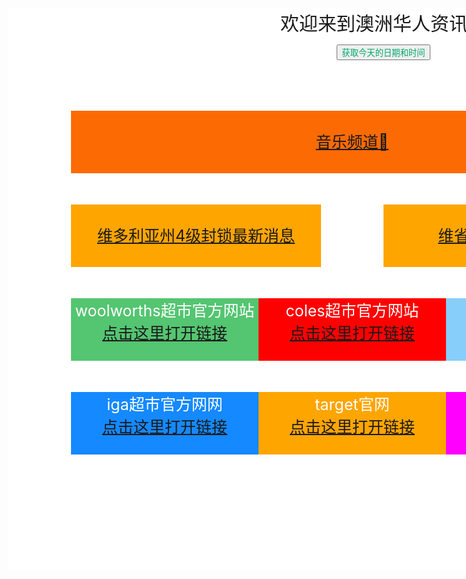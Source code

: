 
<html>

<head>



</head>

<div id="mr-content">
<div class="mr-title">欢迎来到澳洲华人资讯网
</div>

<button class="button" onclick="hello()">获取今天的日期和时间</button>

<script>
function hello(){
alert(Date());
}
</script>

<br>


<div class="mr-music">
<br>
<a href="https://iwebsite128.github.io/music/">音乐频道🎵</a>
</div>

<div class="mr-stage4">
<br>
<a href="https://www.vic.gov.au/coronavirus-covid-19-restrictions-victoria">维多利亚州4级封锁最新消息</a>
</div>
<div class="mr-woolworths">woolworths超市官方网站
<br>
<a href="https://www.woolworths.com.au/shop/catalogue">点击这里打开链接</a>
</div>


<div class="mr-coles">coles超市官方网站
<br>
<a href="https://www.coles.com.au/catalogues-and-specials">点击这里打开链接</a>
</div>

<div class="mr-aldi">aldi超市官方网站
<br>
<a href="https://www.aldi.com.au/en/special-buys/">点击这里打开链接</a>
</div>

<div class="mr-iga">iga超市官方网网
<br>
<a href="https://www.iga.com.au/catalogue/#view=catalogue2&saleId=33656&areaN=IGA%20VIC%20Supa&page=1">点击这里打开链接</a>
</div>

<div class="mr-target">target官网
<br>
<a href="https://www.target.com.au/">点击这里打开链接</a>
</div>

<div class="mr-kmart">kmart官网
<br>
<a href="https://www.kmart.com.au/">点击这里打开链接</a>
</div>

<div class="mr-covid19">
<br>
<a href="https://www.dhhs.vic.gov.au/media-hub-coronavirus-disease-covid-19">维省疫情地区分布图</a>
</div>



<style>

.button {
	color: #00a86b;
    }


#mr-content{
width:1200px;
height:900px;
background:white;
border:;
text-align: center;
}


.mr-flinders{
position: relative;
left:350px;
}

.mr-title{
text-align:center;
font-size:30px;
}

.mr-stage4{
position: relative;
left:50px;
width:400px;
height:100px;
padding: auto;
background:#FFA500;
color:white;
margin:50px;
font-size:25px;
}

.mr-covid19{
position: relative;
left:550px;
bottom:1050px;
width:400px;
height:100px;
padding: auto;
background: #FFA500;
color:white;
margin:50px;
font-size:25px;
}

.mr-music{
position: relative;
left:50px;
width:900px;
height:100px;
padding: auto;
background:#FC6A03;
color:white;
margin:50px;
font-size:25px;
}

.mr-woolworths{
position: relative;
left:50px;
width:300px;
height:100px;
padding: auto;
background:#54C571;
color:white;
margin:50px;
font-size:25px;
}

.mr-coles{
position: relative;
left:350px;
bottom:150px;
width:300px;
height:100px;
padding: auto;
background:red;
color:white;
margin:50px;
font-size:25px;
}

.mr-aldi{
position: relative;
left:650px;
bottom:300px;
width:300px;
height:100px;
padding: auto;
background: #87CEFA;
color:white;
margin:50px;
font-size:25px;
}

.mr-iga{
position: relative;
left:50px;
bottom:300px;
width:300px;
height:100px;
padding: auto;
background: #1589FF;
color:white;
margin:50px;
font-size:25px;
}

.mr-target{
position: relative;
left:350px;
bottom:450px;
width:300px;
height:100px;
padding: auto;
background: #FFA500;
color:white;
margin:50px;
font-size:25px;
}

.mr-kmart{
position: relative;
left:650px;
bottom:600px;
width:300px;
height:100px;
padding: auto;
background: #FF00FF;
color:white;
margin:50px;
font-size:25px;
}



</style>
